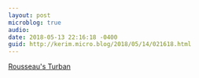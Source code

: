 ```yaml
---
layout: post
microblog: true
audio: 
date: 2018-05-13 22:16:18 -0400
guid: http://kerim.micro.blog/2018/05/14/021618.html
---
```

[Rousseau's Turban](http://www.aramcoworld.com/en-US/Articles/January-2017/Rousseau-s-Turban)
